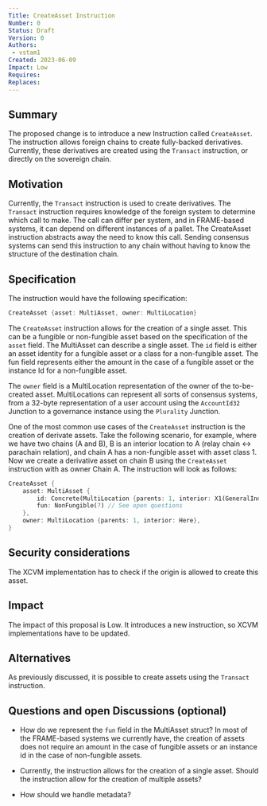 ```yaml
---
Title: CreateAsset Instruction
Number: 0
Status: Draft
Version: 0
Authors:
 - vstam1
Created: 2023-06-09
Impact: Low
Requires:
Replaces:
---
```


## Summary

The proposed change is to introduce a new Instruction called `CreateAsset`. The instruction allows foreign chains to create fully-backed derivatives. Currently, these derivatives are created using the `Transact` instruction, or directly on the sovereign chain. 


## Motivation

Currently, the `Transact` instruction is used to create derivatives. The `Transact` instruction requires knowledge of the foreign system to determine which call to make. The call can differ per system, and in FRAME-based systems, it can depend on different instances of a pallet. The CreateAsset instruction abstracts away the need to know this call. Sending consensus systems can send this instruction to any chain without having to know the structure of the destination chain. 

## Specification

The instruction would have the following specification:

```rust
CreateAsset {asset: MultiAsset, owner: MultiLocation}
```

The `CreateAsset` instruction allows for the creation of a single asset. This can be a fungible or non-fungible asset based on the specification of the `asset` field. The MultiAsset can describe a single asset. The `id` field is either an asset identity for a fungible asset or a class for a non-fungible asset. The fun field represents either the amount in the case of a fungible asset or the instance Id for a non-fungible asset. 

The `owner` field is a MultiLocation representation of the owner of the to-be-created asset. MultiLocations can represent all sorts of consensus systems, from a 32-byte representation of a user account using the `AccountId32` Junction to a governance instance using the `Plurality` Junction. 

One of the most common use cases of the `CreateAsset` instruction is the creation of derivate assets. Take the following scenario, for example, where we have two chains (A and B), B is an interior location to A (relay chain <-> parachain relation), and chain A has a non-fungible asset with asset class 1. Now we create a derivative asset on chain B using the `CreateAsset` instruction with as owner Chain A. The instruction will look as follows:
```rust
CreateAsset {
    asset: MultiAsset {
        id: Concrete(MultiLocation {parents: 1, interior: X1(GeneralIndex(1))})
        fun: NonFungible(?) // See open questions
    },
    owner: MultiLocation {parents: 1, interior: Here},
}
```

## Security considerations
The XCVM implementation has to check if the origin is allowed to create this asset. 

## Impact
The impact of this proposal is Low. It introduces a new instruction, so XCVM implementations have to be updated. 

## Alternatives
As previously discussed, it is possible to create assets using the `Transact` instruction. 

## Questions and open Discussions (optional)
- How do we represent the `fun` field in the MultiAsset struct? In most of the FRAME-based systems we currently have, the creation of assets does not require an amount in the case of fungible assets or an instance id in the case of non-fungible assets.

- Currently, the instruction allows for the creation of a single asset. Should the instruction allow for the creation of multiple assets?

- How should we handle metadata?